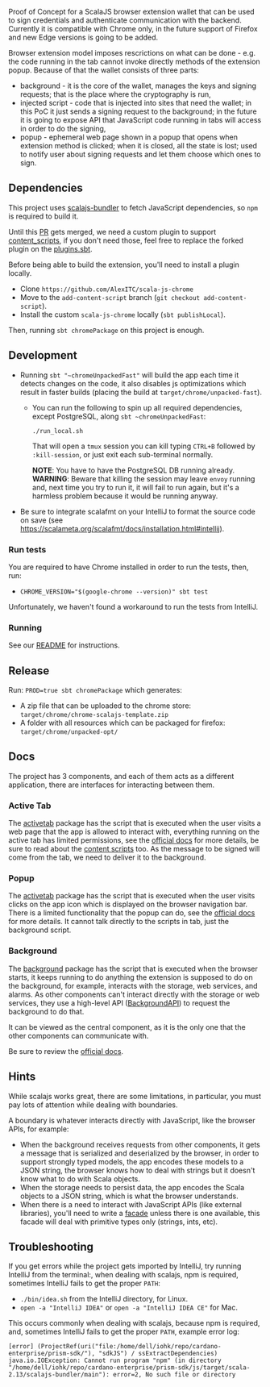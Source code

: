 Proof of Concept for a ScalaJS browser extension wallet that can be used to sign credentials and authenticate communication with the backend. Currently it is compatible with Chrome only, in the future support of Firefox and new Edge versions is going to be added.

Browser extension model imposes rescrictions on what can be done - e.g. the code running in the tab cannot invoke directly methods of the extension popup. Because of that the wallet consists of three parts:
* background - it is the core of the wallet, manages the keys and signing requests; that is the place where the cryptography is run,
* injected script - code that is injected into sites that need the wallet; in this PoC it just sends a signing request to the background; in the future it is going to expose API that JavaScript code running in tabs will access in order to do the signing,
* popup - ephemeral web page shown in a popup that opens when extension method is clicked; when it is closed, all the state is lost; used to notify user about signing requests and let them choose which ones to sign.

## Dependencies

This project uses [scalajs-bundler](https://github.com/scalacenter/scalajs-bundler) to fetch JavaScript dependencies, so `npm` is required to build it.

Until this [PR](https://github.com/lucidd/scala-js-chrome/pull/46) gets merged, we need a custom plugin to support [content_scripts](https://developer.chrome.com/extensions/content_scripts), if you don't need those, feel free to replace the forked plugin on the [plugins.sbt](project/plugins.sbt).

Before being able to build the extension, you'll need to install a plugin locally.
- Clone `https://github.com/AlexITC/scala-js-chrome`
- Move to the `add-content-script` branch (`git checkout add-content-script`).
- Install the custom `scala-js-chrome` locally (`sbt publishLocal`).

Then, running `sbt chromePackage` on this project is enough.

## Development
- Running `sbt "~chromeUnpackedFast"` will build the app each time it detects changes on the code, it also disables js optimizations which result in faster builds (placing the build at `target/chrome/unpacked-fast`).
  - You can run the following to spin up all required dependencies, except PostgreSQL, along `sbt ~chromeUnpackedFast`:
    ```shell script
    ./run_local.sh
    ```
    That will open a `tmux` session you can kill typing `CTRL+B` followed by `:kill-session`, or just exit each sub-terminal normally.
    
    **NOTE**: You have to have the PostgreSQL DB running already.
    **WARNING**: Beware that killing the session may leave `envoy` running and, next time you try to run it, it will fail to run again, but it's a harmless problem because it would be running anyway.
- Be sure to integrate scalafmt on your IntelliJ to format the source code on save (see https://scalameta.org/scalafmt/docs/installation.html#intellij).

### Run tests
You are required to have Chrome installed in order to run the tests, then, run:
- `CHROME_VERSION="$(google-chrome --version)" sbt test`

Unfortunately, we haven't found a workaround to run the tests from IntelliJ.

### Running

See our [README](../README.md#How-to-run) for instructions.

## Release
Run: `PROD=true sbt chromePackage` which generates:
- A zip file that can be uploaded to the chrome store: `target/chrome/chrome-scalajs-template.zip`
- A folder with all resources which can be packaged for firefox: `target/chrome/unpacked-opt/`

## Docs
The project has 3 components, and each of them acts as a different application, there are interfaces for interacting between them.

### Active Tab
The [activetab](src/main/scala/io/iohk/atala/cvp/webextension/activetab) package has the script that is executed when the user visits a web page that the app is allowed to interact with, everything running on the active tab has limited permissions, see the [official docs](https://developer.chrome.com/extensions/activeTab) for more details, be sure to read about the [content scripts](https://developer.chrome.com/extensions/content_scripts) too. As the message to be signed will come from the tab, we need to deliver it to the background.

### Popup
The [activetab](src/main/scala/io/iohk/atala/cvp/webextension/popup) package has the script that is executed when the user visits clicks on the app icon which is displayed on the browser navigation bar.
There is a limited functionality that the popup can do, see the [official docs](https://developer.chrome.com/extensions/browserAction) for more details.
It cannot talk directly to the scripts in tab, just the background script.

### Background
The [background](src/main/scala/io/iohk/atala/cvp/webextension/background) package has the script that is executed when the browser starts, it keeps running to do anything the extension is supposed to do on the background, for example, interacts with the storage, web services, and alarms.
As other components can't interact directly with the storage or web services, they use a high-level API ([BackgroundAPI](src/main/scala/io/iohk/atala/cvp/background/BackgroundAPI.scala)) to request the background to do that.

It can be viewed as the central component, as it is the only one that the other components can communicate with.

Be sure to review the [official docs](https://developer.chrome.com/extensions/background_pages).

## Hints
While scalajs works great, there are some limitations, in particular, you must pay lots of attention while dealing with boundaries.

A boundary is whatever interacts directly with JavaScript, like the browser APIs, for example:
- When the background receives requests from other components, it gets a message that is serialized and deserialized by the browser, in order to support strongly typed models, the app encodes these models to a JSON string, the browser knows how to deal with strings but it doesn't know what to do with Scala objects.
- When the storage needs to persist data, the app encodes the Scala objects to a JSON string, which is what the browser understands.
- When there is a need to interact with JavaScript APIs (like external libraries), you'll need to write a [facade](src/main/scala/io/iohk/atala/cvp/webextension/facades) unless there is one available, this facade will deal with primitive types only (strings, ints, etc).

## Troubleshooting
If you get errors while the project gets imported by IntelliJ, try running IntelliJ from the terminal:, when dealing with scalajs, npm is required, sometimes IntelliJ fails to get the proper `PATH`:
- `./bin/idea.sh` from the IntelliJ directory, for Linux.
- `open -a "IntelliJ IDEA"` or `open -a "IntelliJ IDEA CE"` for Mac.


This occurs commonly when dealing with scalajs, because npm is required, and, sometimes IntelliJ fails to get the proper `PATH`, example error log:

```
[error] (ProjectRef(uri("file:/home/dell/iohk/repo/cardano-enterprise/prism-sdk/"), "sdkJS") / ssExtractDependencies) java.io.IOException: Cannot run program "npm" (in directory "/home/dell/iohk/repo/cardano-enterprise/prism-sdk/js/target/scala-2.13/scalajs-bundler/main"): error=2, No such file or directory
```

